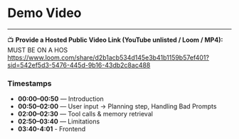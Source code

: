 # Demo Video
---

📺 **Provide a Hosted Public Video Link (YouTube unlisted / Loom / MP4):**  MUST BE ON A HOS
https://www.loom.com/share/d2b1acb534d145e3b41b1159b57ef401?sid=542ef5d3-5476-445d-9b16-43db2c8ac488

### Timestamps

- **00:00–00:50** — Introduction
- **00:50–02:00** — User input → Planning step, Handling Bad Prompts  
- **02:00–02:30** — Tool calls & memory retrieval  
- **02:50–03:40** — Limitations
- **03:40-4:01** - Frontend

